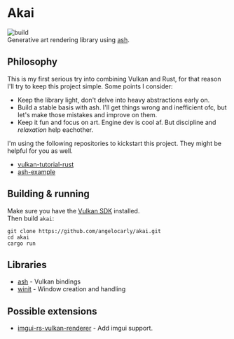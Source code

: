 # Akai
![build](https://github.com/angelocarly/lov/actions/workflows/rust.yml/badge.svg)  
Generative art rendering library using [ash](https://github.com/ash-rs/ash).

## Philosophy
This is my first serious try into combining Vulkan and Rust, for that reason I'll try to keep this project simple. Some points I consider:
- Keep the library light, don't delve into heavy abstractions early on.
- Build a stable basis with ash. I'll get things wrong and inefficient ofc, but let's make those mistakes and improve on them.
- Keep it fun and focus on art. Engine dev is cool af. But discipline and *relaxation* help eachother.

I'm using the following repositories to kickstart this project. They might be helpful for you as well.
- [vulkan-tutorial-rust](https://github.com/unknownue/vulkan-tutorial-rust)
- [ash-example](https://github.com/ash-rs/ash/blob/master/ash-examples/src/lib.rs)

## Building & running

Make sure you have the [Vulkan SDK](https://vulkan.lunarg.com) installed.  
Then build `akai`:
```
git clone https://github.com/angelocarly/akai.git
cd akai
cargo run
```

## Libraries
- [ash](https://github.com/ash-rs/ash) - Vulkan bindings
- [winit](https://github.com/rust-windowing/winit) - Window creation and handling

## Possible extensions
- [imgui-rs-vulkan-renderer](https://github.com/adrien-ben/imgui-rs-vulkan-renderer) - Add imgui support.
